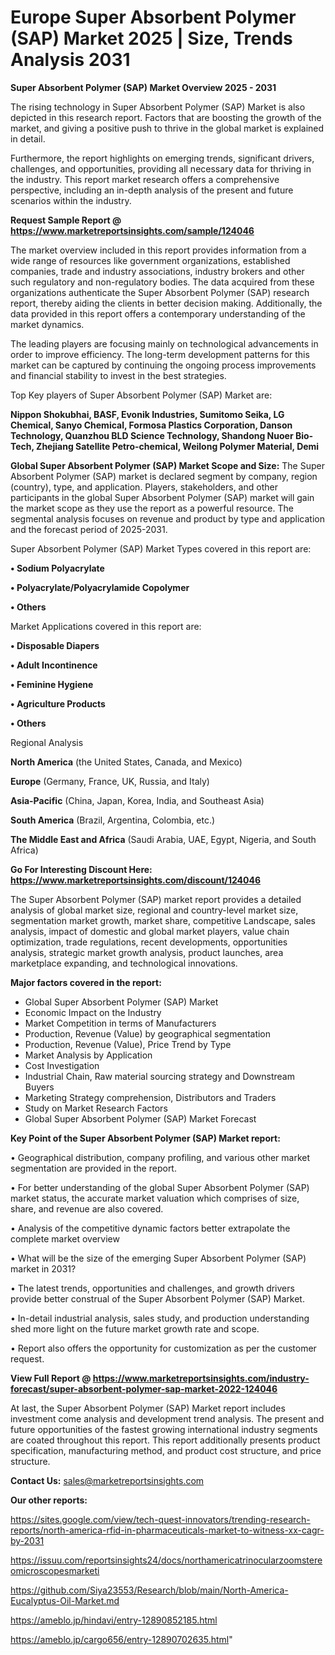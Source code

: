 # Europe Super Absorbent Polymer (SAP) Market 2025 | Size, Trends Analysis 2031

<Strong> Super Absorbent Polymer (SAP) Market Overview 2025 - 2031</strong>

The rising technology in Super Absorbent Polymer (SAP) Market is also depicted in this research report. Factors that are boosting the growth of the market, and giving a positive push to thrive in the global market is explained in detail.

Furthermore, the report highlights on emerging trends, significant drivers, challenges, and opportunities, providing all necessary data for thriving in the industry. This report market research offers a comprehensive perspective, including an in-depth analysis of the present and future scenarios within the industry.

<strong>Request Sample Report @ <a href=https://www.marketreportsinsights.com/sample/124046>https://www.marketreportsinsights.com/sample/124046</a></strong>

The market overview included in this report provides information from a wide range of resources like government organizations, established companies, trade and industry associations, industry brokers and other such regulatory and non-regulatory bodies. The data acquired from these organizations authenticate the Super Absorbent Polymer (SAP) research report, thereby aiding the clients in better decision making. Additionally, the data provided in this report offers a contemporary understanding of the market dynamics.

The leading players are focusing mainly on technological advancements in order to improve efficiency. The long-term development patterns for this market can be captured by continuing the ongoing process improvements and financial stability to invest in the best strategies.

Top Key players of Super Absorbent Polymer (SAP) Market are:

<strong>Nippon Shokubhai, BASF, Evonik Industries, Sumitomo Seika, LG Chemical, Sanyo Chemical, Formosa Plastics Corporation, Danson Technology, Quanzhou BLD Science Technology, Shandong Nuoer Bio-Tech, Zhejiang Satellite Petro-chemical, Weilong Polymer Material, Demi</strong>

<strong><b>Global Super Absorbent Polymer (SAP) Market Scope and Size:</b></strong>
The Super Absorbent Polymer (SAP) market is declared segment by company, region (country), type, and application. Players, stakeholders, and other participants in the global Super Absorbent Polymer (SAP) market will gain the market scope as they use the report as a powerful resource. The segmental analysis focuses on revenue and product by type and application and the forecast period of 2025-2031.

Super Absorbent Polymer (SAP) Market Types covered in this report are:

<strong>• Sodium Polyacrylate

• Polyacrylate/Polyacrylamide Copolymer

• Others</strong>

Market Applications covered in this report are:

<strong>• Disposable Diapers

• Adult Incontinence

• Feminine Hygiene

• Agriculture Products

• Others</strong> 

Regional Analysis

<strong>North America</strong> (the United States, Canada, and Mexico)

<strong>Europe</strong> (Germany, France, UK, Russia, and Italy)

<strong>Asia-Pacific</strong> (China, Japan, Korea, India, and Southeast Asia)

<strong>South America</strong> (Brazil, Argentina, Colombia, etc.)

<strong>The Middle East and Africa</strong> (Saudi Arabia, UAE, Egypt, Nigeria, and South Africa)

<strong>Go For Interesting Discount Here: <a href=https://www.marketreportsinsights.com/discount/124046>https://www.marketreportsinsights.com/discount/124046</a></strong>

The Super Absorbent Polymer (SAP) market report provides a detailed analysis of global market size, regional and country-level market size, segmentation market growth, market share, competitive Landscape, sales analysis, impact of domestic and global market players, value chain optimization, trade regulations, recent developments, opportunities analysis, strategic market growth analysis, product launches, area marketplace expanding, and technological innovations.

<strong><b>Major factors covered in the report:</b></strong>
<ul>
  <li>Global Super Absorbent Polymer (SAP) Market </li>
  <li>Economic Impact on the Industry</li>
  <li>Market Competition in terms of Manufacturers</li>
  <li>Production, Revenue (Value) by geographical segmentation</li>
  <li>Production, Revenue (Value), Price Trend by Type</li>
  <li>Market Analysis by Application</li>
  <li>Cost Investigation</li>
  <li>Industrial Chain, Raw material sourcing strategy and Downstream Buyers</li>
  <li>Marketing Strategy comprehension, Distributors and Traders</li>
  <li>Study on Market Research Factors</li>
  <li>Global Super Absorbent Polymer (SAP) Market Forecast</li>
</ul>

<strong><b>Key Point of the Super Absorbent Polymer (SAP) Market report:</b></strong>

• Geographical distribution, company profiling, and various other market segmentation are provided in the report.

• For better understanding of the global Super Absorbent Polymer (SAP) market status, the accurate market valuation which comprises of size, share, and revenue are also covered.

• Analysis of the competitive dynamic factors better extrapolate the complete market overview

• What will be the size of the emerging Super Absorbent Polymer (SAP) market in 2031?

• The latest trends, opportunities and challenges, and growth drivers provide better construal of the Super Absorbent Polymer (SAP) Market.

• In-detail industrial analysis, sales study, and production understanding shed more light on the future market growth rate and scope.

• Report also offers the opportunity for customization as per the customer request.

<strong><b>View Full Report @ <a href=https://www.marketreportsinsights.com/industry-forecast/super-absorbent-polymer-sap-market-2022-124046>https://www.marketreportsinsights.com/industry-forecast/super-absorbent-polymer-sap-market-2022-124046</a></b></strong>


At last, the Super Absorbent Polymer (SAP) Market report includes investment come analysis and development trend analysis. The present and future opportunities of the fastest growing international industry segments are coated throughout this report. This report additionally presents product specification, manufacturing method, and product cost structure, and price structure.

<strong>Contact Us:</strong>
sales@marketreportsinsights.com

<strong>Our other reports:</strong>

<a href=https://sites.google.com/view/tech-quest-innovators/trending-research-reports/north-america-rfid-in-pharmaceuticals-market-to-witness-xx-cagr-by-2031>https://sites.google.com/view/tech-quest-innovators/trending-research-reports/north-america-rfid-in-pharmaceuticals-market-to-witness-xx-cagr-by-2031</a>

<a href=https://issuu.com/reportsinsights24/docs/northamericatrinocularzoomstereomicroscopesmarketi>https://issuu.com/reportsinsights24/docs/northamericatrinocularzoomstereomicroscopesmarketi</a>

<a href=https://github.com/Siya23553/Research/blob/main/North-America-Eucalyptus-Oil-Market.md>https://github.com/Siya23553/Research/blob/main/North-America-Eucalyptus-Oil-Market.md</a>

<a href=https://ameblo.jp/hindavi/entry-12890852185.html>https://ameblo.jp/hindavi/entry-12890852185.html</a>

<a href=https://ameblo.jp/cargo656/entry-12890702635.html>https://ameblo.jp/cargo656/entry-12890702635.html</a>"
